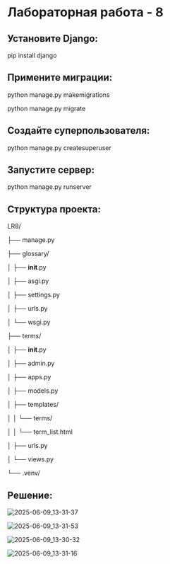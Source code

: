 # Лабораторная работа - 8

## Установите Django:

pip install django


## Примените миграции:

python manage.py makemigrations

python manage.py migrate

## Создайте суперпользователя:

python manage.py createsuperuser

## Запустите сервер:

python manage.py runserver

## Структура проекта:

LR8/

├── manage.py

├── glossary/

│   ├── __init__.py

│   ├── asgi.py

│   ├── settings.py

│   ├── urls.py

│   └── wsgi.py

├── terms/

│   ├── __init__.py

│   ├── admin.py

│   ├── apps.py

│   ├── models.py

│   ├── templates/

│   │   └── terms/

│   │       └── term_list.html

│   ├── urls.py

│   └── views.py

└── .venv/

## Решение:

![2025-06-09_13-31-37](https://github.com/user-attachments/assets/64015aed-1709-401f-b567-31466d0bad57)


![2025-06-09_13-31-53](https://github.com/user-attachments/assets/2eb3a210-d84d-482e-9692-7f6de4c061ec)


![2025-06-09_13-30-32](https://github.com/user-attachments/assets/07c95705-89f0-4728-b3de-a89a95f2891f)


![2025-06-09_13-31-16](https://github.com/user-attachments/assets/0270b830-4c3f-4342-b739-e4f7a9185806)





